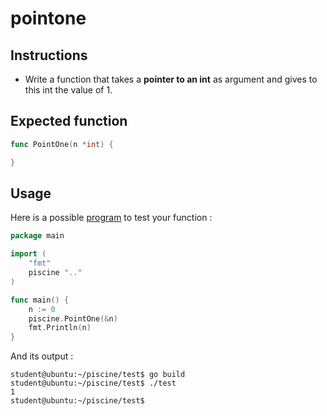 # pointone

## Instructions

- Write a function that takes a **pointer to an int** as argument and gives to this int the value of 1.

## Expected function

```go
func PointOne(n *int) {

}
```

## Usage

Here is a possible [program](TODO-LINK) to test your function :

```go
package main

import (
    "fmt"
    piscine ".."
)

func main() {
    n := 0
    piscine.PointOne(&n)
    fmt.Println(n)
}
```

And its output :

```console
student@ubuntu:~/piscine/test$ go build
student@ubuntu:~/piscine/test$ ./test
1
student@ubuntu:~/piscine/test$
```
